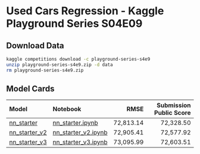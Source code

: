 # Used Cars Regression - Kaggle Playground Series S04E09

## Download Data


```bash
kaggle competitions download -c playground-series-s4e9
unzip playground-series-s4e9.zip -d data
rm playground-series-s4e9.zip
```

## Model Cards

| Model | Notebook | RMSE | Submission Public Score |
| :--- | :--- | ---: | ---: |
| [nn_starter](model_cards/nn_starter.md) | [nn_starter.ipynb](nn_starter.ipynb) | 72,813.14 | 72,328.50 |
| [nn_starter_v2](model_cards/nn_starter_v2.md) | [nn_starter_v2.ipynb](nn_starter_v2.ipynb) | 72,905.41 | 72,577.92 |
| [nn_starter_v3](model_cards/nn_starter_v3.md) | [nn_starter_v3.ipynb](nn_starter_v3.ipynb) | 73,095.99 | 72,603.51 |
